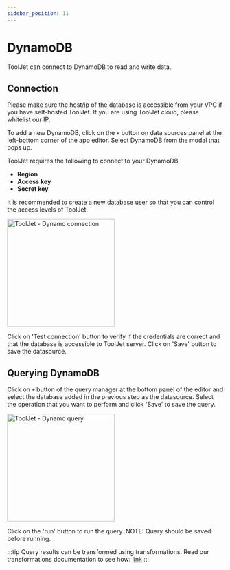 ```yaml
---
sidebar_position: 11
---
```


# DynamoDB

ToolJet can connect to DynamoDB to read and write data.

## Connection

Please make sure the host/ip of the database is accessible from your VPC if you have self-hosted ToolJet. If you are using ToolJet cloud, please whitelist our IP.

To add a new DynamoDB, click on the `+` button on data sources panel at the left-bottom corner of the app editor. Select DynamoDB from the modal that pops up.

ToolJet requires the following to connect to your DynamoDB.

- **Region**
- **Access key**
- **Secret key**

It is recommended to create a new database user so that you can control the access levels of ToolJet.

<img src="/img/datasource-reference/dynamo-connect.png" alt="ToolJet - Dynamo connection" height="250"/>

Click on 'Test connection' button to verify if the credentials are correct and that the database is accessible to ToolJet server. Click on 'Save' button to save the datasource.

## Querying DynamoDB

Click on `+` button of the query manager at the bottom panel of the editor and select the database added in the previous step as the datasource. Select the operation that you want to perform and click 'Save' to save the query.

<img src="/img/datasource-reference/dynamo-query.png" alt="ToolJet - Dynamo query" height="250"/>

Click on the 'run' button to run the query. NOTE: Query should be saved before running.

:::tip
Query results can be transformed using transformations. Read our transformations documentation to see how: [link](/docs/tutorial/transformations)
:::
